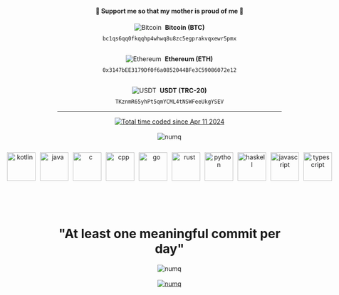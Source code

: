 <div style="text-align: center;">
    <p align="center">
        <strong>🌟 Support me so that my mother is proud of me 🌟</strong>
    </p>
</div>
<div align="center" style="display: flex; justify-content: center; gap: 30px; flex-wrap: wrap; margin-top: 20px;">
    <div style="text-align: center; min-width: 200px;">
        <div style="display: flex; align-items: center; justify-content: center; gap: 8px; margin-bottom: 10px;">
            <img src="https://raw.githubusercontent.com/ErikThiart/cryptocurrency-icons/master/32/bitcoin.png" 
                 alt="Bitcoin" style="display: inline-block;"/>
            <strong>Bitcoin (BTC)</strong>
        </div>
        <code>bc1qs6qq0fkqqhp4whwq8u8zc5egprakvqxewr5pmx</code>
    </div>
    <div style="text-align: center; min-width: 200px;">
        <div style="display: flex; align-items: center; justify-content: center; gap: 8px; margin-bottom: 10px;">
            <img src="https://raw.githubusercontent.com/ErikThiart/cryptocurrency-icons/master/32/ethereum.png" 
                 alt="Ethereum" style="display: inline-block;"/>
            <strong>Ethereum (ETH)</strong>
        </div>
        <code>0x3147bEE3179Df0f6a0852044BFe3C59086072e12</code>
    </div>
    <div style="text-align: center; min-width: 200px;">
        <div style="display: flex; align-items: center; justify-content: center; gap: 8px; margin-bottom: 10px;">
            <img src="https://raw.githubusercontent.com/ErikThiart/cryptocurrency-icons/master/32/tether.png" 
                 alt="USDT" style="display: inline-block;"/>
            <strong>USDT (TRC-20)</strong>
        </div>
        <code>TKznmR65yhPt5qmYCML4tNSWFeeUkgYSEV</code>
    </div>
</div>

---

<div align="center"><a href="https://wakatime.com/@018ecee5-57ac-4d53-9e8a-a02bf99c734f"><img src="https://wakatime.com/badge/user/018ecee5-57ac-4d53-9e8a-a02bf99c734f.svg" alt="Total time coded since Apr 11 2024" /></a></div>

<br/>

<div align="center"><img src="https://github-readme-stats.vercel.app/api/top-langs?username=numq&show_icons=true&locale=en&layout=compact" alt="numq"/></div>

<br/>

<div align="center" style="display: flex; justify-content: center; gap: 10px; padding: 10px; height: 100px;">
    <img src="https://cdn.jsdelivr.net/gh/devicons/devicon@latest/icons/kotlin/kotlin-original.svg" alt="kotlin" width="64px"/>
    <img src="https://cdn.jsdelivr.net/gh/devicons/devicon@latest/icons/java/java-original.svg" alt="java" width="64px"/>
    <img src="https://cdn.jsdelivr.net/gh/devicons/devicon@latest/icons/c/c-original.svg" alt="c" width="64px"/>
    <img src="https://cdn.jsdelivr.net/gh/devicons/devicon@latest/icons/cplusplus/cplusplus-original.svg" alt="cpp" width="64px"/>
    <img src="https://cdn.jsdelivr.net/gh/devicons/devicon@latest/icons/go/go-original-wordmark.svg" alt="go" width="64px"/>
    <img src="https://cdn.jsdelivr.net/gh/devicons/devicon@latest/icons/rust/rust-original.svg" alt="rust" width="64px"/>
    <img src="https://cdn.jsdelivr.net/gh/devicons/devicon@latest/icons/python/python-original.svg" alt="python" width="64px"/>
    <img src="https://cdn.jsdelivr.net/gh/devicons/devicon@latest/icons/haskell/haskell-original.svg" alt="haskell" width="64px"/>
    <img src="https://cdn.jsdelivr.net/gh/devicons/devicon@latest/icons/javascript/javascript-original.svg" alt="javascript" width="64px"/>
    <img src="https://cdn.jsdelivr.net/gh/devicons/devicon@latest/icons/typescript/typescript-original.svg" alt="typescript" width="64px"/>
</div>

<br/>

<h1 align="center">"At least one meaningful commit per day"</h1>

<div align="center"><img src="https://github-readme-streak-stats.herokuapp.com/?user=numq&" alt="numq"/></div>

<br/>

<div align="center"><a href="https://www.codewars.com/users/numq/"><img src="https://www.codewars.com/users/numq/badges/large" alt="numq"/></a></div>
